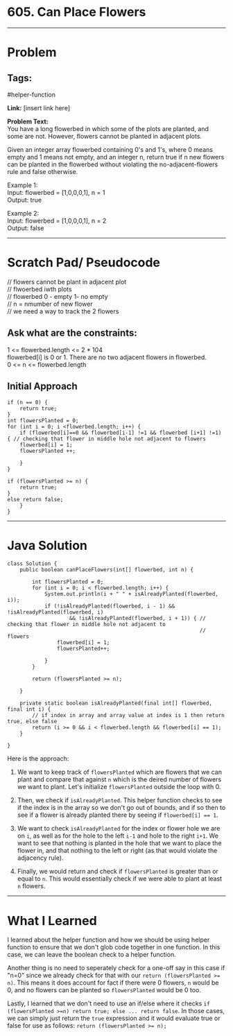 # 605. Can Place Flowers 

---

# Problem 

## Tags: 
#helper-function 

**Link:** [insert link here]

**Problem Text:**   
You have a long flowerbed in which some of the plots are planted, and some are not. However, flowers cannot be planted in adjacent plots.  

Given an integer array flowerbed containing 0's and 1's, where 0 means empty and 1 means not empty, and an integer n, return true if n new flowers can be planted in the flowerbed without violating the no-adjacent-flowers rule and false otherwise.  

 
Example 1:  
Input: flowerbed = [1,0,0,0,1], n = 1  
Output: true  

Example 2:  
Input: flowerbed = [1,0,0,0,1], n = 2  
Output: false 




---

# Scratch Pad/ Pseudocode

// flowers cannot be plant in adjacent plot  
// flwoerbed iwth plots  
// flowerbed 0 - empty 1- no empty  
// n = nmumber of new flower  
// we need a way to track the 2 flowers  

## Ask what are the constraints:
1 <= flowerbed.length <= 2 * 104  
flowerbed[i] is 0 or 1. 
There are no two adjacent flowers in flowerbed.  
0 <= n <= flowerbed.length 


## Initial Approach

```
if (n == 0) {
    return true;
}
int flowersPlanted = 0;
for (int i = 0; i <flowerbed.length; i++) {
    if (flowerbed[i]==0 && flowerbed[i-1] !=1 && flowerbed [i+1] !=1) { // checking that flower in middle hole not adjacent to flowers
    flowerbed[i] = 1;
    flowersPlanted ++;

    }
}

if (flowersPlanted >= n) {
    return true;
}
else return false;
    }
}
```


---

# Java Solution

```
class Solution {
    public boolean canPlaceFlowers(int[] flowerbed, int n) {

        int flowersPlanted = 0;
        for (int i = 0; i < flowerbed.length; i++) {
            System.out.println(i + " " + isAlreadyPlanted(flowerbed, i));
            if (!isAlreadyPlanted(flowerbed, i - 1) && !isAlreadyPlanted(flowerbed, i)
                    && !isAlreadyPlanted(flowerbed, i + 1)) { // checking that flower in middle hole not adjacent to
                                                              // flowers
                flowerbed[i] = 1;
                flowersPlanted++;

            }
        }

        return (flowersPlanted >= n); 

    }

    private static boolean isAlreadyPlanted(final int[] flowerbed, final int i) {
        // if index in array and array value at index is 1 then return true, else false
        return (i >= 0 && i < flowerbed.length && flowerbed[i] == 1);
    }

}
```
Here is the approach:
1. We want to keep track of `flowersPlanted` which are flowers that we can plant and compare that against `n` which is the deired number of flowers we want to plant. Let's initialize `flowersPlanted` outside the loop with 0.

2. Then, we check if `isAlreadyPlanted`. This helper function checks to see if the index is in the array so we don't go out of bounds, and if so then to see if a flower is already planted there by seeing if `flowerbed[i] == 1`. 

3. We want to check `isAlreadyPlanted` for the index or flower hole we are on `i`, as well as for the hole to the left `i-1` and hole to the right `i+1`. We want to see that nothing is planted in the hole that we want to place the flower in, and that nothing to the left or right (as that would violate the adjacency rule).

4. Finally, we would return and check if `flowersPlanted` is greater than or equal to `n`. This would essentially check if we were able to plant at least `n` flowers. 

---


# What I Learned
I learned about the helper function and how we should be using helper function to ensure that we don't glob code together in one function. In this case, we can leave the boolean check to a helper function. 

Another thing is no need to seperately check for a one-off say in this case if "n=0" since we already check for that with our `return (flowersPlanted >= n)`. This means it does account for fact if there were 0 flowers, `n` would be 0, and no flowers can be planted so `flowersPlanted` would be 0 too. 

Lastly, I learned that we don't need to use an if/else where it checks `if (flowersPlanted >=n) return true; else ... return false`. In those cases, we can simply just return the `true` expression and it would evaluate true or false for use as follows: `return (flowersPlanted >= n);` 
